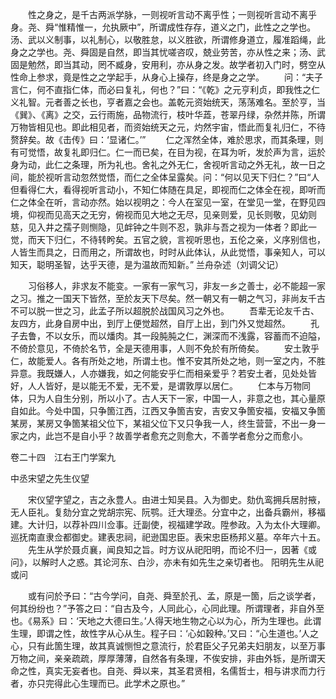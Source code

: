 <!-- { "loadSidebar": true } -->
　　性之身之，是千古两派学脉，一则视听言动不离乎性；一则视听言动不离乎身。尧、舜“惟精惟一，允执厥中”，所谓成性存存，道义之门，此性之之学也。汤、武以义制事，以礼制心，以敬胜怠，以义胜欲，所谓修身道立，履准蹈绳，此身之之学也。尧、舜固是自然，即当其忧嗟咨叹，兢业劳苦，亦从性之来；汤、武固是勉然，即当其动，罔不臧身，安用利，亦从身之发。故学者初入门时，劈空从性命上参求，竟是性之之学起手，从身心上操存，终是身之之学。
　　问：“夫子言仁，何不直指仁体，而必曰复礼，何也？”曰：“《乾》之元亨利贞，即我性之仁义礼智。元者善之长也，亨者嘉之会也。盖乾元资始统天，荡荡难名。至於亨，当《巽》、《离》之交，云行雨施，品物流行，枝叶华蕋，苍翠丹绿，杂然并陈，所谓万物皆相见也。即此相见者，而资始统天之元，灼然宇宙，悟此而复礼归仁，不待赘辞矣。故《击传》曰：‘显诸仁。’”
　　仁之浑然全体，难於思求，而其条理，则有可觉悟，故复礼即归仁。仁一而已矣，在目为视，在耳为听，发於声为言，运於身为动，此仁之条理，所为礼也。舍礼之外无仁，舍视听言动之外无礼，故一日之间，能於视听言动忽然觉悟，而仁之全体呈露矣。问：“何以见天下归仁？”曰“人但看得仁大，看得视听言动小，不知仁体随在具足，即视而仁之体全在视，即听而仁之体全在听，言动亦然。始以视明之：今人在室见一室，在堂见一堂，在野见四境，仰视而见高天之无穷，俯视而见大地之无尽，见亲则爱，见长则敬，见幼则慈，见入井之孺子则恻隐，见衅钟之牛则不忍，孰非与吾之视为一体者？即此一觉，而天下归仁，不待转盻矣。五官之貌，言视听思也，五伦之亲，义序别信也，人皆生而具之，日而用之，所谓故也，时时从此体认，从此觉悟，事亲知人，可以知天，聪明圣智，达乎天德，是为温故而知新。”
兰舟杂述（刘调父记）

　　习俗移人，非求友不能变。一家有一家气习，非友一乡之善士，必不能超一家之习。推之一国天下皆然，至於友天下尽矣。然一朝又有一朝之气习，非尚友千古不可以脱一世之习，此孟子所以超脱於战国风习之外也。
　　吾辈无论友千古、友四方，此身自房中出，到厅上便觉超然，自厅上出，到门外又觉超然。
　　孔子去鲁，不以女乐，而以燔肉。其一段肫肫之仁，渊深而不浅露，容蓄而不迫隘，不倚於意见，不倚於名节，全是天德用事，人则不免於有所倚矣。
　　安土敦乎仁，故能爱人。各有所处之地，所谓土也。惟不安其所处之地，则一室之内，不胜异意。我既嫌人，人亦嫌我，如之何能安乎仁而相亲爱乎？若安土者，见处处皆好，人人皆好，是以能无不爱，无不爱，是谓敦厚以居仁。
　　仁本与万物同体，只为人自生分别，所以小了。古人天下一家，中国一人，非意之也，其心量原自如此。今处中国，只争箇江西，江西又争箇吉安，吉安又争箇安福，安福又争箇某房，某房又争箇某祖父位下，某祖父位下又只争我一人，终生营营，不出一身一家之内，此岂不是自小乎？故善学者愈充之则愈大，不善学者愈分之而愈小。



卷二十四　江右王门学案九

中丞宋望之先生仪望

　　宋仪望字望之，吉之永豊人。由进士知吴县。入为御史。劾仇鸾拥兵居肘掖，无人臣礼。复劾分宜之党胡宗宪、阮鹗。迁大理丞。分宜中之，出备兵霸州，移福建。大计归，以荐补四川佥事。迁副使，视福建学政。陞参政。入为太仆大理卿。巡抚南直隶佥都御史。建表忠祠，祀逊国忠臣。表宋忠臣杨邦义墓。卒年六十五。
　　先生从学於聂贞襄，闻良知之旨。时方议从祀阳明，而论不归一，因著《或问》，以解时人之惑。其论河东、白沙，亦未有如先生之亲切者也。
阳明先生从祀或问

　　或有问於予曰：“古今学问，自尧、舜至於孔、孟，原是一箇，后之谈学者，何其纷纷也？”予答之曰：“自古及今，人同此心，心同此理。所谓理者，非自外至也。《易系》曰：‘天地之大德曰生。’人得天地生物之心以为心，所为生理也。此谓生理，即谓之性，故性字从心从生。程子曰：‘心如穀种。’又曰：“心生道也。’人之心，只有此箇生理，故其真诚恻怛之意流行，於君臣父子兄弟夫妇朋友，以至万事万物之间，亲亲疏疏，厚厚薄薄，自然各有条理，不俟安排，非由外铄，是所谓天命之性，真实无妄者也。自尧、舜以来，其圣君贤相，名儒哲士，相与讲求而力行者，亦只完得此心生理而已。此学术之原也。”
